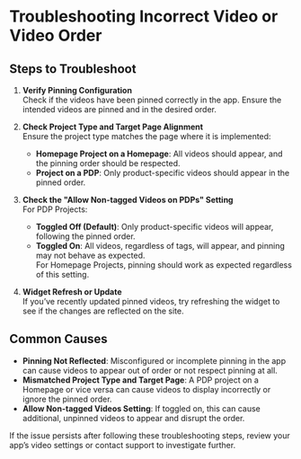 # Troubleshooting Incorrect Video or Video Order

## Steps to Troubleshoot

1. **Verify Pinning Configuration**  
   Check if the videos have been pinned correctly in the app. Ensure the intended videos are pinned and in the desired order.

2. **Check Project Type and Target Page Alignment**  
   Ensure the project type matches the page where it is implemented:
   - **Homepage Project on a Homepage**: All videos should appear, and the pinning order should be respected.
   - **Project on a PDP**: Only product-specific videos should appear in the pinned order.

3. **Check the "Allow Non-tagged Videos on PDPs" Setting**  
   For PDP Projects:
   - **Toggled Off (Default)**: Only product-specific videos will appear, following the pinned order.
   - **Toggled On**: All videos, regardless of tags, will appear, and pinning may not behave as expected.  
   For Homepage Projects, pinning should work as expected regardless of this setting.

4. **Widget Refresh or Update**  
   If you’ve recently updated pinned videos, try refreshing the widget to see if the changes are reflected on the site.

## Common Causes

- **Pinning Not Reflected**: Misconfigured or incomplete pinning in the app can cause videos to appear out of order or not respect pinning at all.
- **Mismatched Project Type and Target Page**: A PDP project on a Homepage or vice versa can cause videos to display incorrectly or ignore the pinned order.
- **Allow Non-tagged Videos Setting**: If toggled on, this can cause additional, unpinned videos to appear and disrupt the order.

If the issue persists after following these troubleshooting steps, review your app’s video settings or contact support to investigate further.
